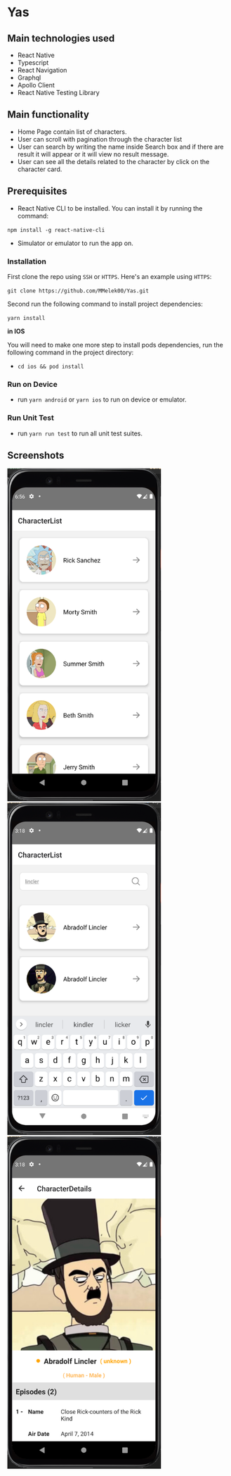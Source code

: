 # Yas
## Main technologies used
- React Native
- Typescript
- React Navigation 
- Graphql
- Apollo Client
- React Native Testing Library

## Main functionality

- Home Page contain list of characters.
- User can scroll with pagination through the character list 
- User can search by writing the name inside Search box and if there are result it will appear or it will view no result message.
- User can see all the details related to the character by click on the character card.


## Prerequisites

- React Native CLI to be installed. You can install it by running the command:

`npm install -g react-native-cli`

- Simulator or emulator to run the app on.

### Installation

First clone the repo using `SSH` or `HTTPS`.
Here's an example using `HTTPS`:

`git clone https://github.com/MMelek00/Yas.git`

Second run the following command to install project dependencies:

`yarn install`

**in IOS**

You will need to make one more step to install pods dependencies, run the following command in the project directory:

- `cd ios && pod install`

### Run on Device

- run `yarn android` or `yarn ios` to run on device or emulator.

### Run Unit Test

- run `yarn run test` to run all unit test suites.



## Screenshots

<p float="left">
  <img src="docs/assets/screenshots/Screenshot1.png" width="350" title="charactersList">
  <img src="docs/assets/screenshots/Screenshot2.png" width="350" title="charactersSearch">
  <img src="docs/assets/screenshots/Screenshot3.png" width="350" title="charactersDetails">
</p>
